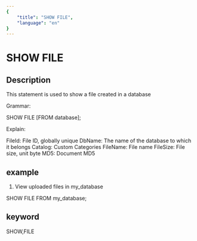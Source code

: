 ```yaml
---
{
    "title": "SHOW FILE",
    "language": "en"
}
---
```


<!-- 
Licensed to the Apache Software Foundation (ASF) under one
or more contributor license agreements.  See the NOTICE file
distributed with this work for additional information
regarding copyright ownership.  The ASF licenses this file
to you under the Apache License, Version 2.0 (the
"License"); you may not use this file except in compliance
with the License.  You may obtain a copy of the License at

  http://www.apache.org/licenses/LICENSE-2.0

Unless required by applicable law or agreed to in writing,
software distributed under the License is distributed on an
"AS IS" BASIS, WITHOUT WARRANTIES OR CONDITIONS OF ANY
KIND, either express or implied.  See the License for the
specific language governing permissions and limitations
under the License.
-->

# SHOW FILE
## Description

This statement is used to show a file created in a database

Grammar:

SHOW FILE [FROM database];

Explain:

FileId: File ID, globally unique
DbName: The name of the database to which it belongs
Catalog: Custom Categories
FileName: File name
FileSize: File size, unit byte
MD5: Document MD5

## example

1. View uploaded files in my_database

SHOW FILE FROM my_database;

## keyword
SHOW,FILE
